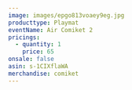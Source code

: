 ```yaml
---
image: images/epgo813voaey9eg.jpg
producttype: Playmat
eventName: Air Comiket 2
pricings:
  - quantity: 1
    price: 65
onsale: false
asin: s-1CIXflaWA
merchandise: comiket
---
```

